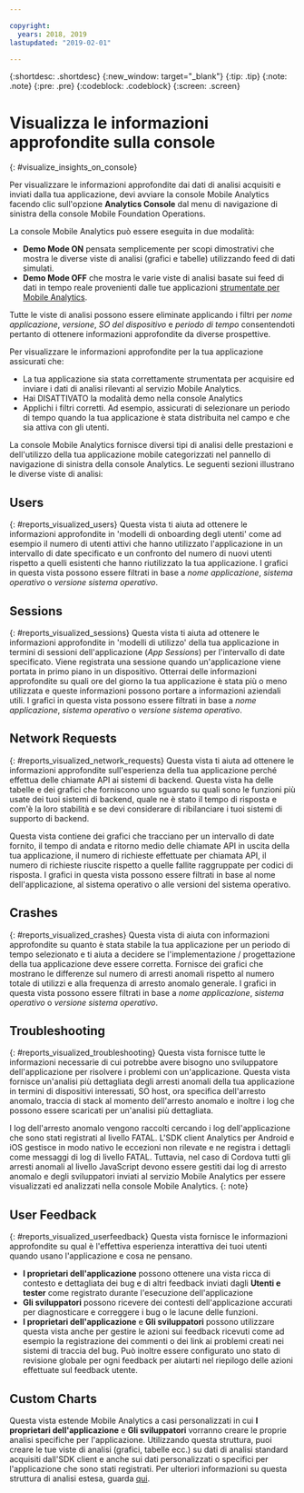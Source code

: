 ```yaml
---

copyright:
  years: 2018, 2019
lastupdated: "2019-02-01"

---
```


{:shortdesc: .shortdesc}
{:new_window: target="_blank"}
{:tip: .tip}
{:note: .note}
{:pre: .pre}
{:codeblock: .codeblock}
{:screen: .screen}

# Visualizza le informazioni approfondite sulla console
{: #visualize_insights_on_console}

Per visualizzare le informazioni approfondite dai dati di analisi acquisiti e inviati dalla tua applicazione, devi avviare la console Mobile Analytics facendo clic sull'opzione **Analytics Console** dal menu di navigazione di sinistra della console Mobile Foundation Operations.

La console Mobile Analytics può essere eseguita in due modalità:
  - **Demo Mode ON** pensata semplicemente per scopi dimostrativi che mostra le diverse viste di analisi (grafici e tabelle) utilizzando feed di dati simulati.
  - **Demo Mode OFF** che mostra le varie viste di analisi basate sui feed di dati in tempo reale provenienti dalle tue applicazioni [strumentate per Mobile Analytics](/docs/services/mobilefoundation?topic=mobilefoundation-instrument_your_app#instrument_your_app).
  
Tutte le viste di analisi possono essere eliminate applicando i filtri per *nome applicazione*, *versione*, *SO del dispositivo* e *periodo di tempo* consentendoti pertanto di ottenere informazioni approfondite da diverse prospettive.

Per visualizzare le informazioni approfondite per la tua applicazione assicurati che:
  - La tua applicazione sia stata correttamente strumentata per acquisire ed inviare i dati di analisi rilevanti al servizio Mobile Analytics.
  - Hai DISATTIVATO la modalità demo nella console Analytics
  - Applichi i filtri corretti.  Ad esempio, assicurati di selezionare un periodo di tempo quando la tua applicazione è stata distribuita nel campo e che sia attiva con gli utenti.

La console Mobile Analytics fornisce diversi tipi di analisi delle prestazioni e dell'utilizzo della tua applicazione mobile categorizzati nel pannello di navigazione di sinistra della console Analytics.  Le seguenti sezioni illustrano le diverse viste di analisi: 


## Users
{: #reports_visualized_users}
Questa vista ti aiuta ad ottenere le informazioni approfondite in 'modelli di onboarding degli utenti' come ad esempio il numero di utenti attivi che hanno utilizzato l'applicazione in un intervallo di date specificato e un confronto del numero di nuovi utenti rispetto a quelli esistenti che hanno riutilizzato la tua applicazione.
I grafici in questa vista possono essere filtrati in base a *nome applicazione*, *sistema operativo* o *versione sistema operativo*.

## Sessions
{: #reports_visualized_sessions}
Questa vista ti aiuta ad ottenere le informazioni approfondite in 'modelli di utilizzo' della tua applicazione in termini di sessioni dell'applicazione (*App Sessions*) per l'intervallo di date specificato. Viene registrata una sessione quando un'applicazione viene portata in primo piano in un dispositivo.  Otterrai delle informazioni approfondite su quali ore del giorno la tua applicazione è stata più o meno utilizzata e queste informazioni possono portare a informazioni aziendali utili. I grafici in questa vista possono essere filtrati in base a *nome applicazione*, *sistema operativo* o *versione sistema operativo*.

## Network Requests
{: #reports_visualized_network_requests}
Questa vista ti aiuta ad ottenere le informazioni approfondite sull'esperienza della tua applicazione perché effettua delle chiamate API ai sistemi di backend.  Questa vista ha delle tabelle e dei grafici che forniscono uno sguardo su quali sono le funzioni più usate dei tuoi sistemi di backend, quale ne è stato il tempo di risposta e com'è la loro stabilità e se devi considerare di ribilanciare i tuoi sistemi di supporto di backend.

Questa vista contiene dei grafici che tracciano per un intervallo di date fornito, il tempo di andata e ritorno medio delle chiamate API in uscita della tua applicazione, il numero di richieste effettuate per chiamata API, il numero di richieste riuscite rispetto a quelle fallite raggruppate per codici di risposta.  I grafici in questa vista possono essere filtrati in base al nome dell'applicazione, al sistema operativo o alle versioni del sistema operativo.

## Crashes
{: #reports_visualized_crashes}
Questa vista di aiuta con informazioni approfondite su quanto è stata stabile la tua applicazione per un periodo di tempo selezionato e ti aiuta a decidere se l'implementazione / progettazione della tua applicazione deve essere corretta.  Fornisce dei grafici che mostrano le differenze sul numero di arresti anomali rispetto al numero totale di utilizzi e alla frequenza di arresto anomalo generale.  I grafici in questa vista possono essere filtrati in base a *nome applicazione*, *sistema operativo* o *versione sistema operativo*.


## Troubleshooting
{: #reports_visualized_troubleshooting}
Questa vista fornisce tutte le informazioni necessarie di cui potrebbe avere bisogno uno sviluppatore dell'applicazione per risolvere i problemi con un'applicazione.  Questa vista fornisce un'analisi più dettagliata degli arresti anomali della tua applicazione in termini di dispositivi interessati, SO host, ora specifica dell'arresto anomalo, traccia di stack al momento dell'arresto anomalo e inoltre i log che possono essere scaricati per un'analisi più dettagliata.  

I log dell'arresto anomalo vengono raccolti cercando i log dell'applicazione che sono stati registrati al livello FATAL.  L'SDK client Analytics per Android e iOS gestisce in modo nativo le eccezioni non rilevate e ne registra i dettagli come messaggi di log di livello FATAL.  Tuttavia, nel caso di Cordova tutti gli arresti anomali al livello JavaScript devono essere gestiti dai log di arresto anomalo e degli sviluppatori inviati al servizio Mobile Analytics per essere visualizzati ed analizzati nella console Mobile Analytics.
{: note}


## User Feedback
{: #reports_visualized_userfeedback}
Questa vista fornisce le informazioni approfondite su qual è l'effettiva esperienza interattiva dei tuoi utenti quando usano l'applicazione e cosa ne pensano.

* **I proprietari dell'applicazione** possono ottenere una vista ricca di contesto e dettagliata dei bug e di altri feedback inviati dagli **Utenti e tester** come registrato durante l'esecuzione dell'applicazione
* **Gli sviluppatori** possono ricevere dei contesti dell'applicazione accurati per diagnosticare e correggere i bug o le lacune delle funzioni.
* **I proprietari dell'applicazione** e **Gli sviluppatori** possono utilizzare questa vista anche per gestire le azioni sui feedback ricevuti come ad esempio la registrazione dei commenti o dei link ai problemi creati nei sistemi di traccia del bug.  Può inoltre essere configurato uno stato di revisione globale per ogni feedback per aiutarti nel riepilogo delle azioni effettuate sul feedback utente.

## Custom Charts
Questa vista estende Mobile Analytics a casi personalizzati in cui **I proprietari dell'applicazione** e **Gli sviluppatori** vorranno creare le proprie analisi specifiche per l'applicazione.   Utilizzando questa struttura, puoi creare le tue viste di analisi (grafici, tabelle ecc.) su dati di analisi standard acquisiti dall'SDK client e anche sui dati personalizzati o specifici per l'applicazione che sono stati registrati.  Per ulteriori informazioni su questa struttura di analisi estesa, guarda [qui](/docs/services/mobilefoundation?topic=mobilefoundation-build_custom_charts#build_custom_charts).

